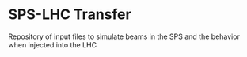 # SPS-LHC Transfer
Repository of input files to simulate beams in the SPS and the behavior when injected into the LHC

